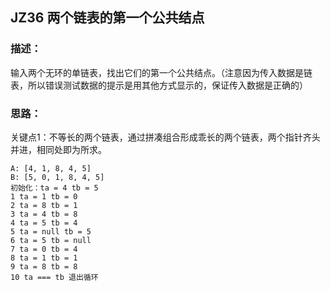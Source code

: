 ## JZ36 两个链表的第一个公共结点
### 描述：
输入两个无环的单链表，找出它们的第一个公共结点。（注意因为传入数据是链表，所以错误测试数据的提示是用其他方式显示的，保证传入数据是正确的）

### 思路：
关键点1：不等长的两个链表，通过拼凑组合形成乖长的两个链表，两个指针齐头并进，相同处即为所求。
```
A: [4, 1, 8, 4, 5]
B: [5, 0, 1, 8, 4, 5]
初始化：ta = 4 tb = 5
1 ta = 1 tb = 0
2 ta = 8 tb = 1
3 ta = 4 tb = 8
4 ta = 5 tb = 4
5 ta = null tb = 5
6 ta = 5 tb = null 
7 ta = 0 tb = 4
8 ta = 1 tb = 1
9 ta = 8 tb = 8 
10 ta === tb 退出循环
```